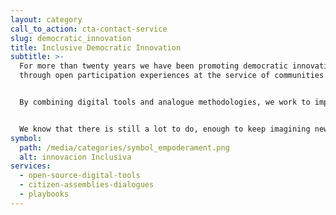 ```yaml
---
layout: category
call_to_action: cta-contact-service
slug: democratic_innovation
title: Inclusive Democratic Innovation
subtitle: >-
  For more than twenty years we have been promoting democratic innovation
  through open participation experiences at the service of communities. 


  By combining digital tools and analogue methodologies, we work to improve the quality of public institutions by adding the voice of citizens. 


  We know that there is still a lot to do, enough to keep imagining new forms of citizen involvement that help us to build more robust and respectful frameworks for coexistence.
symbol:
  path: /media/categories/symbol_empoderament.png
  alt: innovacion Inclusiva
services:
  - open-source-digital-tools
  - citizen-assemblies-dialogues
  - playbooks
---
```

